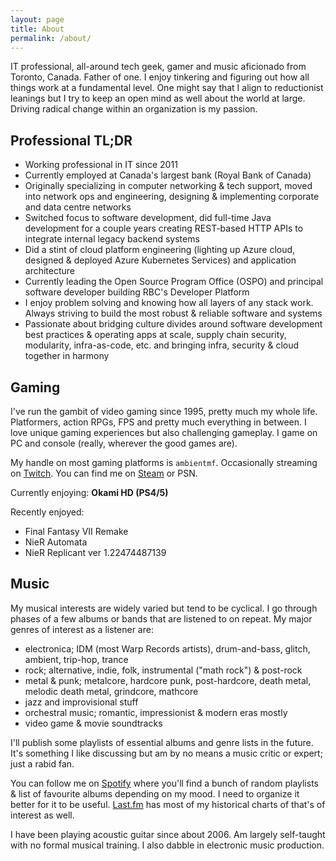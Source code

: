 ```yaml
---
layout: page
title: About
permalink: /about/
---
```


IT professional, all-around tech geek, gamer and music aficionado from Toronto, Canada. Father of one. I enjoy tinkering and figuring out how all things work at a fundamental level. One might say that I align to reductionist leanings but I try to keep an open mind as well about the world at large. Driving radical change within an organization is my passion.

## Professional TL;DR
* Working professional in IT since 2011
* Currently employed at Canada's largest bank (Royal Bank of Canada)
* Originally specializing in computer networking & tech support, moved into network ops and engineering, designing & implementing corporate and data centre networks
* Switched focus to software development, did full-time Java development for a couple years creating REST-based HTTP APIs to integrate internal legacy backend systems
* Did a stint of cloud platform engineering (lighting up Azure cloud, designed & deployed Azure Kubernetes Services) and application architecture
* Currently leading the Open Source Program Office (OSPO) and principal software developer building RBC's Developer Platform
* I enjoy problem solving and knowing how all layers of any stack work. Always striving to build the most robust & reliable software and systems
* Passionate about bridging culture divides around software development best practices & operating apps at scale, supply chain security, modularity, infra-as-code, etc. and bringing infra, security & cloud together in harmony

## Gaming
I've run the gambit of video gaming since 1995, pretty much my whole life. Platformers, action RPGs, FPS and pretty much everything in between. I love unique gaming experiences but also challenging gameplay. I game on PC and console (really, wherever the good games are).

My handle on most gaming platforms is `ambientmf`. Occasionally streaming on [Twitch](https://www.twitch.tv/ambientmf). You can find me on [Steam](https://steamcommunity.com/id/ambientmf) or PSN.

Currently enjoying: **Okami HD (PS4/5)**

Recently enjoyed:

- Final Fantasy VII Remake
- NieR Automata
- NieR Replicant ver 1.22474487139

## Music
My musical interests are widely varied but tend to be cyclical. I go through phases of a few albums or bands that are listened to on repeat. My major genres of interest as a listener are:
* electronica; IDM (most Warp Records artists), drum-and-bass, glitch, ambient, trip-hop, trance
* rock; alternative, indie, folk, instrumental ("math rock") & post-rock
* metal & punk; metalcore, hardcore punk, post-hardcore, death metal, melodic death metal, grindcore, mathcore
* jazz and improvisional stuff
* orchestral music; romantic, impressionist & modern eras mostly
* video game & movie soundtracks

I'll publish some playlists of essential albums and genre lists in the future. It's something I like discussing but am by no means a music critic or expert; just a rabid fan.

You can follow me on [Spotify](https://open.spotify.com/user/skfps8h9c0jkrvjiuaxrb2bkd?si=e5CNyUDcQcW7ugHH0tLFjw) where you'll find a bunch of random playlists & list of favourite albums depending on my mood. I need to organize it better for it to be useful. [Last.fm](https://www.last.fm/user/ambientmf) has most of my historical charts of that's of interest as well. 

I have been playing acoustic guitar since about 2006. Am largely self-taught with no formal musical training. I also dabble in electronic music production. 
